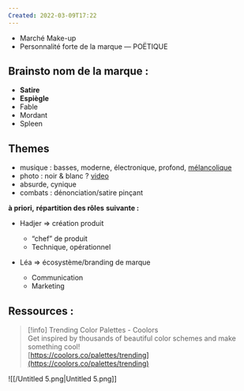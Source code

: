 ```yaml
---
Created: 2022-03-09T17:22
---
```

- Marché Make-up
- Personnalité forte de la marque — POËTIQUE
  
## Brainsto nom de la marque :
- **Satire**
- **Espiègle**
- Fable
- Mordant
- Spleen
## Themes
- musique : basses, moderne, électronique, profond, [mélancolique](https://www.youtube.com/watch?v=AdIDxFTgBJM)
- photo : noir & blanc ? [video](https://youtu.be/W9dPGW_g6sQ)
- absurde, cynique
- combats : dénonciation/satire pinçant
    
  
**à priori,** **répartition des rôles** **suivante :**
- Hadjer ⇒ création produit
    - “chef” de produit
    - Technique, opérationnel
- Léa ⇒ écosystème/branding de marque
    
    - Communication
    - Marketing
    
      
    
## Ressources :

> [!info] Trending Color Palettes - Coolors  
> Get inspired by thousands of beautiful color schemes and make something cool!  
> [https://coolors.co/palettes/trending](https://coolors.co/palettes/trending)  
  
![[/Untitled 5.png|Untitled 5.png]]